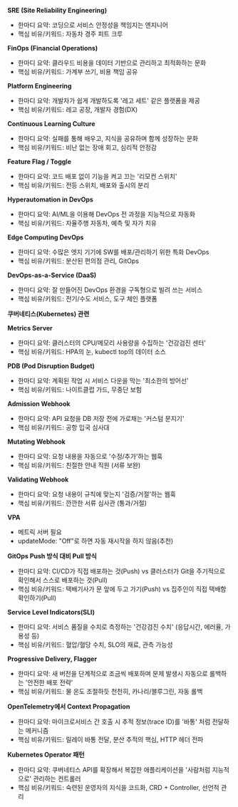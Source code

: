 
**SRE (Site Reliability Engineering)**

- 한마디 요약: 코딩으로 서비스 안정성을 책임지는 엔지니어
- 핵심 비유/키워드: 자동차 경주 피트 크루

**FinOps (Financial Operations)**

- 한마디 요약: 클라우드 비용을 데이터 기반으로 관리하고 최적화하는 문화
- 핵심 비유/키워드: 가계부 쓰기, 비용 책임 공유

**Platform Engineering**

- 한마디 요약: 개발자가 쉽게 개발하도록 '레고 세트' 같은 플랫폼을 제공
- 핵심 비유/키워드: 레고 공장, 개발자 경험(DX)

**Continuous Learning Culture**

- 한마디 요약: 실패를 통해 배우고, 지식을 공유하며 함께 성장하는 문화
- 핵심 비유/키워드: 비난 없는 장애 회고, 심리적 안정감

**Feature Flag / Toggle**

- 한마디 요약: 코드 배포 없이 기능을 켜고 끄는 '리모컨 스위치'
- 핵심 비유/키워드: 전등 스위치, 배포와 출시의 분리

**Hyperautomation in DevOps**

- 한마디 요약: AI/ML을 이용해 DevOps 전 과정을 지능적으로 자동화
- 핵심 비유/키워드: 자율주행 자동차, 예측 및 자가 치유

**Edge Computing DevOps**

- 한마디 요약: 수많은 엣지 기기에 SW를 배포/관리하기 위한 특화 DevOps
- 핵심 비유/키워드: 분산된 편의점 관리, GitOps

**DevOps-as-a-Service (DaaS)**

- 한마디 요약: 잘 만들어진 DevOps 환경을 구독형으로 빌려 쓰는 서비스
- 핵심 비유/키워드: 전기/수도 서비스, 도구 체인 플랫폼

**쿠버네티스(Kubernetes) 관련**

**Metrics Server**

- 한마디 요약: 클러스터의 CPU/메모리 사용량을 수집하는 '건강검진 센터'
- 핵심 비유/키워드: HPA의 눈, kubectl top의 데이터 소스

**PDB (Pod Disruption Budget)**

- 한마디 요약: 계획된 작업 시 서비스 다운을 막는 '최소한의 방어선'
- 핵심 비유/키워드: 나이트클럽 가드, 무중단 보험

**Admission Webhook**

- 한마디 요약: API 요청을 DB 저장 전에 가로채는 '커스텀 문지기'
- 핵심 비유/키워드: 공항 입국 심사대

**Mutating Webhook**

- 한마디 요약: 요청 내용을 자동으로 '수정/추가'하는 웹훅
- 핵심 비유/키워드: 친절한 안내 직원 (서류 보완)

**Validating Webhook**

- 한마디 요약: 요청 내용이 규칙에 맞는지 '검증/거절'하는 웹훅
- 핵심 비유/키워드: 깐깐한 서류 심사관 (통과/거절)

**VPA**

- 메트릭 서버 필요
- updateMode: "Off"로 하면 자동 재시작을 하지 않음(추천)

**GitOps Push 방식 대비 Pull 방식**

- 한마디 요약: CI/CD가 직접 배포하는 것(Push) vs 클러스터가 Git을 주기적으로 확인해서 스스로 배포하는 것(Pull)
- 핵심 비유/키워드: 택배기사가 문 앞에 두고 가기(Push) vs 집주인이 직접 택배함 확인하기(Pull)

**Service Level Indicators(SLI)**

- 한마디 요약: 서비스 품질을 수치로 측정하는 '건강검진 수치' (응답시간, 에러율, 가용성 등)
- 핵심 비유/키워드: 혈압/혈당 수치, SLO의 재료, 관측 가능성

**Progressive Delivery, Flagger**

- 한마디 요약: 새 버전을 단계적으로 조금씩 배포하며 문제 발생시 자동으로 롤백하는 '안전한 배포 전략'
- 핵심 비유/키워드: 물 온도 조절하듯 천천히, 카나리/블루그린, 자동 롤백

**OpenTelemetry에서 Context Propagation**

- 한마디 요약: 마이크로서비스 간 호출 시 추적 정보(trace ID)를 '바통' 처럼 전달하는 메커니즘
- 핵심 비유/키워드: 릴레이 바통 전달, 분산 추적의 핵심, HTTP 헤더 전파

**Kubernetes Operator 패턴**

- 한마디 요약: 쿠버네티스 API를 확장해서 복잡한 애플리케이션을 '사람처럼 지능적으로' 관리하는 컨트롤러
- 핵심 비유/키워드: 숙련된 운영자의 지식을 코드화, CRD + Controller, 선언적 관리